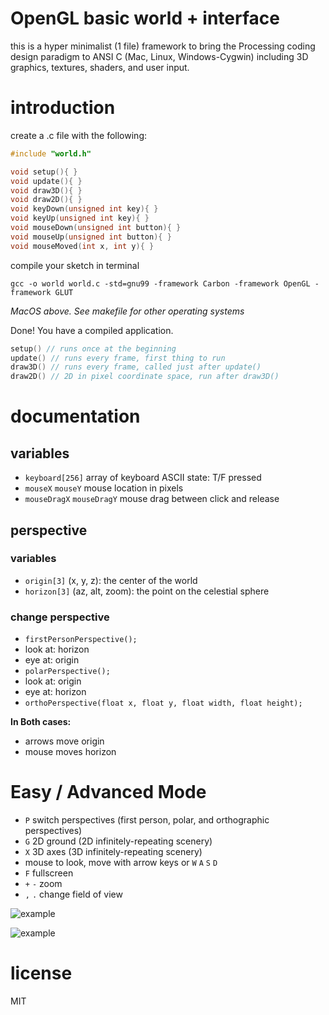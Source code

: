 # OpenGL basic world + interface

this is a hyper minimalist (1 file) framework to bring the Processing coding design paradigm to ANSI C (Mac, Linux, Windows-Cygwin) including 3D graphics, textures, shaders, and user input.

# introduction

create a .c file with the following:

```c
#include "world.h"

void setup(){ }
void update(){ }
void draw3D(){ }
void draw2D(){ }
void keyDown(unsigned int key){ }
void keyUp(unsigned int key){ }
void mouseDown(unsigned int button){ }
void mouseUp(unsigned int button){ }
void mouseMoved(int x, int y){ }
```

compile your sketch in terminal

```
gcc -o world world.c -std=gnu99 -framework Carbon -framework OpenGL -framework GLUT
```
*MacOS above. See makefile for other operating systems*

Done! You have a compiled application.

```c
setup() // runs once at the beginning
update() // runs every frame, first thing to run
draw3D() // runs every frame, called just after update()
draw2D() // 2D in pixel coordinate space, run after draw3D()
```

# documentation

## variables

* `keyboard[256]` array of keyboard ASCII state: T/F pressed
* `mouseX` `mouseY` mouse location in pixels
* `mouseDragX` `mouseDragY` mouse drag between click and release

## perspective

### variables

* `origin[3]` (x, y, z): the center of the world
* `horizon[3]` (az, alt, zoom): the point on the celestial sphere

### change perspective

* `firstPersonPerspective();`
 * look at: horizon
 * eye at: origin
* `polarPerspective();`
 * look at: origin
 * eye at: horizon
* `orthoPerspective(float x, float y, float width, float height);`

**In Both cases:**

* arrows move origin
* mouse moves horizon

# Easy / Advanced Mode

* `P` switch perspectives (first person, polar, and orthographic perspectives)
* `G` 2D ground (2D infinitely-repeating scenery)
* `X` 3D axes (3D infinitely-repeating scenery)
* mouse to look, move with arrow keys or `W` `A` `S` `D`
* `F` fullscreen
* `+` `-` zoom
* `,` `.` change field of view

![example](https://68.media.tumblr.com/62fe5fd43d7390d15ff228595090e6dd/tumblr_odgrd3iDGu1vfq168o2_500.gif)


![example](https://66.media.tumblr.com/a54164176d27d4c5d888c5ee58f52318/tumblr_odgrd3iDGu1vfq168o1_500.gif)

# license
MIT